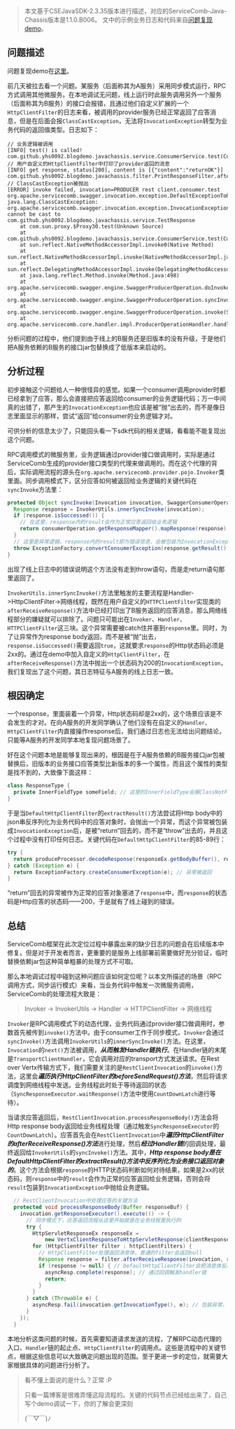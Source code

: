 > 本文基于CSEJavaSDK-2.3.35版本进行描述，对应的ServiceComb-Java-Chassis版本是1.1.0.B006。
> 文中的示例业务日志和代码来自[问题复现demo][问题复现demo]。

## 问题描述

问题复现demo在[这里][问题复现demo]。

前几天被拉去看一个问题。某服务（后面称其为A服务）采用同步模式运行，RPC方式调用其他微服务。在本地调试无问题，线上运行时此服务调用另外一个服务（后面称其为B服务）的接口会报错，且通过他们自定义扩展的一个`HttpClientFilter`的日志来看，被调用的provider服务已经正常返回了应答消息，但是在后面会报`ClassCastException`，无法将`InvocationException`转型为业务代码的返回值类型。日志如下：
```
// 业务逻辑被调用
[INFO] test() is called! com.github.yhs0092.blogdemo.javachassis.service.ConsumerService.test(ConsumerService.java:20)
// 用户自定义的HttpClientFilter中打印了provider返回的消息
[INFO] get response, status[200], content is [{"content":"returnOK"}] com.github.yhs0092.blogdemo.javachassis.filter.PrintResponseFilter.afterReceiveResponse(PrintResponseFilter.java:26)
// ClassCastException被抛出
[ERROR] invoke failed, invocation=PRODUCER rest client.consumer.test org.apache.servicecomb.swagger.invocation.exception.DefaultExceptionToResponseConverter.convert(DefaultExceptionToResponseConverter.java:35)
java.lang.ClassCastException: org.apache.servicecomb.swagger.invocation.exception.InvocationException cannot be cast to com.github.yhs0092.blogdemo.javachassis.service.TestResponse
	at com.sun.proxy.$Proxy30.test(Unknown Source)
	at com.github.yhs0092.blogdemo.javachassis.service.ConsumerService.test(ConsumerService.java:21)
	at sun.reflect.NativeMethodAccessorImpl.invoke0(Native Method)
	at sun.reflect.NativeMethodAccessorImpl.invoke(NativeMethodAccessorImpl.java:62)
	at sun.reflect.DelegatingMethodAccessorImpl.invoke(DelegatingMethodAccessorImpl.java:43)
	at java.lang.reflect.Method.invoke(Method.java:498)
	at org.apache.servicecomb.swagger.engine.SwaggerProducerOperation.doInvoke(SwaggerProducerOperation.java:160)
	at org.apache.servicecomb.swagger.engine.SwaggerProducerOperation.syncInvoke(SwaggerProducerOperation.java:148)
	at org.apache.servicecomb.swagger.engine.SwaggerProducerOperation.invoke(SwaggerProducerOperation.java:115)
	at org.apache.servicecomb.core.handler.impl.ProducerOperationHandler.handle(ProducerOperationHandler.java:40)
```
分析问题的过程中，他们提到由于线上的B服务还是旧版本的没有升级，于是他们把A服务依赖的B服务的接口jar包替换成了低版本来启动的。

## 分析过程

初步接触这个问题给人一种很怪异的感觉。如果一个consumer调用provider时都已经拿到了应答，那么会直接把应答返回给consumer的业务逻辑代码；万一中间真的出错了，那产生的`InvocationException`也应该是被“抛”出去的，而不是像日志里面显示的那样，尝试“返回”给consumer的业务逻辑才对。

可供分析的信息太少了，只能回头看一下sdk代码的相关逻辑，看看能不能复现出这个问题。

RPC调用模式的微服务里，业务逻辑通过provider接口做调用时，实际是通过ServiceComb生成的provider接口类型的代理来做调用的。而在这个代理的背后，实际调用流程的源头在`org.apache.servicecomb.provider.pojo.Invoker`类里面。同步调用模式下，区分应答如何被返回给业务逻辑的关键代码在`syncInvoke`方法里：
```java
protected Object syncInvoke(Invocation invocation, SwaggerConsumerOperation consumerOperation) {
  Response response = InvokerUtils.innerSyncInvoke(invocation);
  if (response.isSuccessed()) {
    // 在这里，response内的result会作为正常应答返回给业务逻辑
    return consumerOperation.getResponseMapper().mapResponse(response);
  }
  // 这里是异常逻辑，response内的result即为错误信息，会被包装为InvocationException抛给业务逻辑
  throw ExceptionFactory.convertConsumerException(response.getResult());
}
```
出现了线上日志中的错误说明这个方法没有走到throw语句，而是走return语句那里返回了。

`InvokerUtils.innerSyncInvoke()`方法里触发的主要流程是Handler->HttpClientFilter->网络线程，既然在用户自定义的`HTTPClientFilter`实现类的`afterReceiveResponse()`方法中已经打印出了B服务返回的应答消息，那么网络线程部分的嫌疑就可以排除了。问题只可能出在`Invoker`、`Handler`、`HTTPClientFilter`这三块。这个异常需要被catch住并塞到`response`里。同时，为了让异常作为response body返回，而不是被“抛”出去，`response.isSuccessed()`需要返回`true`，这就要求`response`的Http状态码必须是2xx的。通过在demo中加入自定义的`HttpClientFilter`，在`afterReceiveResponse()`方法中抛出一个状态码为200的`InvocationException`，我们复现出了这个问题，其日志特征与A服务的线上日志一致。

## 根因确定

一个response，里面装着一个异常，Http状态码却是2xx的，这个场景应该是不会发生的才对。在向A服务的开发同学确认了他们没有在自定义的`Handler`、`HttpClientFilter`内直接操作response后，我们通过日志也无法给出问题结论，只能等A服务的开发同学本地复现问题场景了。

好在这个问题本地是能够复现出来的，根因是在于A服务依赖的B服务接口jar包被替换后，旧版本的业务接口应答类型比新版本的多一个属性，而且这个属性的类型是找不到的，大致像下面这样：
```java
class ResponseType {
  private InnerFieldType someField; // 这里的InnerFieldType会报ClassNotFound
}
```
于是当`DefaultHttpClientFilter`的`extractResult()`方法尝试将Http body中的json串反序列化为业务代码中的应答对象时，会抛出一个异常，而这个异常被包装成`InvocationException`后，是被“return”回去的，而不是“throw”出去的，并且这个过程中没有打印任何日志。关键代码在`DefaultHttpClientFilter`的85-89行：
```java
try {
  return produceProcessor.decodeResponse(responseEx.getBodyBuffer(), responseMeta.getJavaType());
} catch (Exception e) {
  return ExceptionFactory.createConsumerException(e); // 异常被返回
}
```
“return”回去的异常被作为正常的应答对象塞进了`response`中，而`response`的状态码是Http应答的状态码——200，于是就有了线上碰到的错误。

## 总结

ServiceComb框架在此次定位过程中暴露出来的缺少日志的问题会在后续版本中修复。但是对于开发者而言，更重要的是服务上线部署前需要做好充分验证，临时替换依赖jar包这种简单粗暴的处理方式不可取。

那么本地调试过程中碰到这种问题应该如何定位呢？以本文所描述的场景（RPC调用方式，同步运行模式）来看，当业务代码中触发一次微服务调用，ServiceComb的处理流程大致是：
> Invoker -> InvokerUtils -> Handler -> HTTPClientFilter -> 网络线程

`Invoker`是RPC调用模式下的动态代理，业务代码通过provider接口做调用时，参数首先被传到`invoke()`方法中。由于consumer工作于同步模式，`Invoker`会通过`syncInvoke()`方法调用`InvokerUtils`的`innerSyncInvoke()`方法。在这里，`Invocation`的`next()`方法被调用，***从而触发Handler链执行***。在Handler链的末尾是`TransportClientHandler`，它会调用对应的transport方式发送请求。在Rest over Vertx传输方式下，我们需要关注的是`RestClientInvocation`的`invoke()`方法，这里会***遍历执行HttpClientFilter的beforeSendRequest()方法***，然后将请求调度到网络线程中发送。业务线程此时处于等待返回的状态（`SyncResponseExecutor.waitResponse()`方法中使用`CountDownLatch`进行等待）。

当请求应答返回后，`RestClientInvocation.processResponseBody()`方法会将Http response body返回给业务线程处理（通过触发`SyncResponseExecutor`的`CountDownLatch`）。应答首先会在`RestClientInvocation`中***遍历HttpClientFilter的afterReceiveResponse()方法***进行处理，然后***经过Handler链***的回调处理，最终返回给`InvokerUtils`的`syncInvoke()`方法。其中，***Http response body是在DefaultHttpClientFilter的extractResult()方法中反序列化为业务接口返回对象的***。这个方法会根据`response`的HTTP状态码判断如何对待结果，如果是2xx的状态码，则`response`中的`result`会作为正常的应答返回给业务逻辑，否则会将`result`包装到`InvocationException`中抛给业务逻辑。
```java
  // RestClientInvocation中处理应答的关键方法
  protected void processResponseBody(Buffer responseBuf) {
    invocation.getResponseExecutor().execute(() -> {
      // 同步模式下，应答返回流程从这里开始就是在业务线程里执行的
      try {
        HttpServletResponseEx responseEx =
            new VertxClientResponseToHttpServletResponse(clientResponse, responseBuf);
        for (HttpClientFilter filter : httpClientFilters) {
          // HttpClientFilter处理返回消息体，普通的filter会返回null
          Response response = filter.afterReceiveResponse(invocation, responseEx);
          if (response != null) { // DefaultHttpClientFilter会把消息体反序列化为应答对象，装入response返回
            asyncResp.complete(response); // 通过回调触发handler链
            return;
          }
        }
      } catch (Throwable e) {
        asyncResp.fail(invocation.getInvocationType(), e); // 包装异常，通过回调触发handler链
      }
    });
  }
```

本地分析这类问题的时候，首先需要知道请求发送的流程，了解RPC动态代理的入口、`Handler`链的起止点、`HttpClientFilter`的调用点。这些是流程中的关键节点，根据这些信息可以大致确定问题出现的范围。至于更进一步的定位，就需要大家根据具体的问题进行分析了。

> 看不懂上面说的是什么？正常 :P
>
> 只看一篇博客是很难弄懂这段流程的。关键的代码节点已经给出来了，自己写个demo调试一下，你的了解会更深刻
>
> (￣▽￣)ﾉ

[问题复现demo]: https://github.com/yhs0092/CSEBlogDemo-DecodeResponseError
